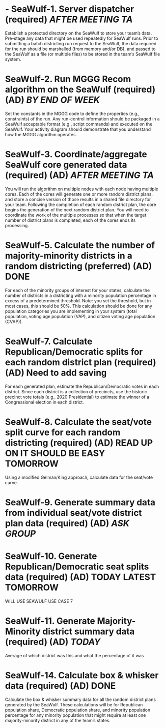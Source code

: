 # - SeaWulf-1. Server dispatcher (required) *AFTER MEETING TA*

Establish a protected directory on the SeaWulf to store your team’s data. Pre-stage any data
that might be used repeatedly for SeaWulf runs. Prior to submitting a batch districting run
request to the SeaWulf, the data required for the run should be marshalled (from memory
and/or DB), and passed to the SeaWulf as a file (or multiple files) to be stored in the team’s
SeaWulf file system.

# SeaWulf-2. Run MGGG Recom algorithm on the SeaWulf (required) (AD) *BY END OF WEEK*

Set the constants in the MGGG code to define the properties (e.g., constraints) of the run. Any run-control information should be packaged in a SeaWulf acceptable format (e.g., script commands) and executed on the SeaWulf. Your activity diagram should demonstrate that you understand how the MGGG algorithm operates.

# SeaWulf-3. Coordinate/aggregate SeaWulf core generated data (required) (AD) *AFTER MEETING TA*

You will run the algorithm on multiple nodes with each node having multiple cores. Each of the
cores will generate one or more random district plans, and store a concise version of those
results in a shared file directory for your team. Following the completion of each random
district plan, the core begins the generation of the next random district plan. You will need to
coordinate the work of the multiple processes so that when the target number of district plans
is completed, each of the cores ends its processing. 

# SeaWulf-5. Calculate the number of majority-minority districts in a random districting (preferred) (AD) DONE
For each of the minority groups of interest for your states, calculate the number of districts in a
districting with a minority population percentage in excess of a predetermined threshold. Note:
you set the threshold, but in most cases, this should be 50%. This calculation should be done for
any population categories you are implementing in your system (total population, voting age
population (VAP), and citizen voting age population (CVAP)).

# SeaWulf-7. Calculate Republican/Democratic splits for each random district plan (required) (AD) Need to add saving
For each generated plan, estimate the Republican/Democratic votes in each district. Since each
district is a collection of precincts, use the historic precinct vote totals (e.g., 2020 Presidential)
to estimate the winner of a Congressional election in each district.

# SeaWulf-8. Calculate the seat/vote split curve for each random districting (required) (AD) READ UP ON IT SHOULD BE EASY TOMORROW
Using a modified Gelman/King approach, calculate data for the seat/vote curve.

# SeaWulf-9. Generate summary data from individual seat/vote district plan data (required) (AD)  *ASK GROUP*

# SeaWulf-10. Generate Republican/Democratic seat splits data (required) (AD) TODAY LATEST TOMORROW
WILL USE SEAWULF USE CASE 7

# SeaWulf-11. Generate Majority-Minority district summary data (required) (AD) *TODAY*
Average of which district was this and what the percentage of it was

# SeaWulf-14. Calculate box & whisker data (required) (AD) DONE
Calculate the box & whisker summary data for all the random district plans generated by the
SeaWulf. These calculations will be for Republican population share, Democratic population
share, and minority population percentage for any minority population that might require at
least one majority-minority district in any of the team’s states. 